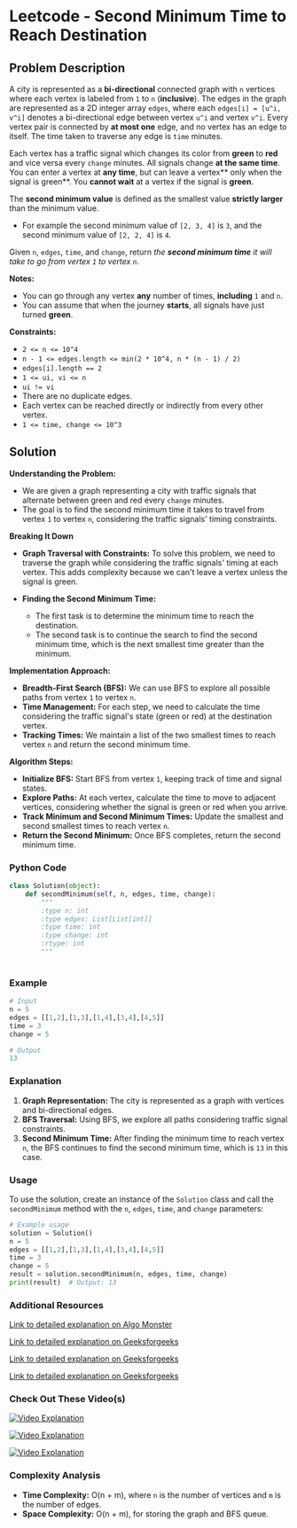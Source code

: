# Leetcode - Second Minimum Time to Reach Destination

## Problem Description

A city is represented as a **bi-directional** connected graph with `n` vertices where each vertex is labeled from `1` to `n` (**inclusive**). The edges in the graph are represented as a 2D integer array `edges`, where each `edges[i] = [u^i, v^i]` denotes a bi-directional edge between vertex `u^i` and vertex `v^i`. Every vertex pair is connected by **at most one** edge, and no vertex has an edge to itself. The time taken to traverse any edge is `time` minutes.

Each vertex has a traffic signal which changes its color from **green** to **red** and vice versa every `change` minutes. All signals change **at the same time**. You can enter a vertex at **any time**, but can leave a vertex** only when the signal is green**. You **cannot wait** at a vertex if the signal is **green**.

The **second minimum value** is defined as the smallest value **strictly larger** than the minimum value.

- For example the second minimum value of `[2, 3, 4]` is `3`, and the second minimum value of `[2, 2, 4]` is `4`.

Given `n`, `edges`, `time`, and `change`, return *the **second minimum time** it will take to go from vertex `1` to vertex `n`.*

**Notes:**
- You can go through any vertex **any** number of times, **including** `1` and `n`.
- You can assume that when the journey **starts**, all signals have just turned **green**.

**Constraints:**
- `2 <= n <= 10^4`
- `n - 1 <= edges.length <= min(2 * 10^4, n * (n - 1) / 2)`
- `edges[i].length == 2`
- `1 <= ui, vi <= n`
- `ui != vi`
- There are no duplicate edges.
- Each vertex can be reached directly or indirectly from every other vertex.
- `1 <= time, change <= 10^3`

## Solution

**Understanding the Problem:**
   - We are given a graph representing a city with traffic signals that alternate between green and red every `change` minutes.
   - The goal is to find the second minimum time it takes to travel from vertex `1` to vertex `n`, considering the traffic signals' timing constraints.

**Breaking It Down**
   - **Graph Traversal with Constraints:**
     To solve this problem, we need to traverse the graph while considering the traffic signals' timing at each vertex. This adds complexity because we can't leave a vertex unless the signal is green.
     
   - **Finding the Second Minimum Time:**
     - The first task is to determine the minimum time to reach the destination.
     - The second task is to continue the search to find the second minimum time, which is the next smallest time greater than the minimum.

**Implementation Approach:**
   - **Breadth-First Search (BFS):** We can use BFS to explore all possible paths from vertex `1` to vertex `n`.
   - **Time Management:** For each step, we need to calculate the time considering the traffic signal's state (green or red) at the destination vertex.
   - **Tracking Times:** We maintain a list of the two smallest times to reach vertex `n` and return the second minimum time.

**Algorithm Steps:**
   - **Initialize BFS:** Start BFS from vertex `1`, keeping track of time and signal states.
   - **Explore Paths:** At each vertex, calculate the time to move to adjacent vertices, considering whether the signal is green or red when you arrive.
   - **Track Minimum and Second Minimum Times:** Update the smallest and second smallest times to reach vertex `n`.
   - **Return the Second Minimum:** Once BFS completes, return the second minimum time.

### Python Code

```python
class Solution(object):
    def secondMinimum(self, n, edges, time, change):
        """
        :type n: int
        :type edges: List[List[int]]
        :type time: int
        :type change: int
        :rtype: int
        """
        
```

### Example

```python
# Input
n = 5
edges = [[1,2],[1,3],[1,4],[3,4],[4,5]]
time = 3
change = 5

# Output
13
```

### Explanation
1. **Graph Representation:** The city is represented as a graph with vertices and bi-directional edges.
2. **BFS Traversal:** Using BFS, we explore all paths considering traffic signal constraints.
3. **Second Minimum Time:** After finding the minimum time to reach vertex `n`, the BFS continues to find the second minimum time, which is `13` in this case.

### Usage

To use the solution, create an instance of the `Solution` class and call the `secondMinimum` method with the `n`, `edges`, `time`, and `change` parameters:

```python
# Example usage
solution = Solution()
n = 5
edges = [[1,2],[1,3],[1,4],[3,4],[4,5]]
time = 3
change = 5
result = solution.secondMinimum(n, edges, time, change)
print(result)  # Output: 13
```

### Additional Resources

[Link to detailed explanation on Algo Monster](https://algo.monster/liteproblems/2045)

[Link to detailed explanation on Geeksforgeeks](https://www.geeksforgeeks.org/number-of-ways-to-reach-at-destination-in-shortest-time/)

[Link to detailed explanation on Geeksforgeeks](https://www.geeksforgeeks.org/minimum-positive-points-to-reach-destination/)

[Link to detailed explanation on Geeksforgeeks](https://www.geeksforgeeks.org/minimum-steps-to-reach-a-destination/)

### Check Out These Video(s)

[![Video Explanation](https://img.youtube.com/vi/BPCT3TmOKGo/mqdefault.jpg)](https://youtu.be/BPCT3TmOKGo)

[![Video Explanation](https://img.youtube.com/vi/ck3KrlaNch4/mqdefault.jpg)](https://youtu.be/ck3KrlaNch4)

[![Video Explanation](https://img.youtube.com/vi/2F7gwxfy1CU/mqdefault.jpg)](https://youtu.be/2F7gwxfy1CU)

### Complexity Analysis

- **Time Complexity:** O(n + m), where `n` is the number of vertices and `m` is the number of edges.
- **Space Complexity:** O(n + m), for storing the graph and BFS queue.